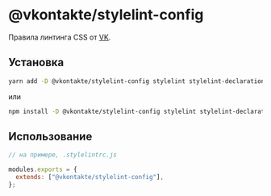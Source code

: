 # @vkontakte/stylelint-config

Правила линтинга CSS от [VK](https://vk.com/).

## Установка

```sh
yarn add -D @vkontakte/stylelint-config stylelint stylelint-declaration-strict-value postcss
```

или

```sh
npm install -D @vkontakte/stylelint-config stylelint stylelint-declaration-strict-value postcss
```

## Использование

```js
// на примере, .stylelintrc.js

modules.exports = {
  extends: ["@vkontakte/stylelint-config"],
};
```
